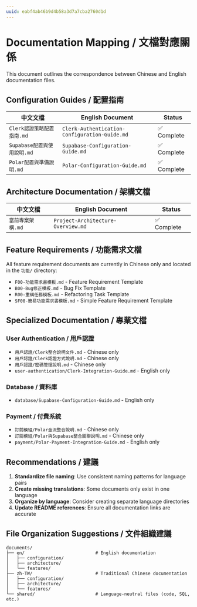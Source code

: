 ```yaml
---
uuid: eabf4ab46b9d4b58a3d7a7cba2760d1d
---
```

# Documentation Mapping / 文檔對應關係

This document outlines the correspondence between Chinese and English documentation files.

## Configuration Guides / 配置指南

| 中文文檔 | English Document | Status |
|---------|------------------|--------|
| `Clerk認證策略配置指南.md` | `Clerk-Authentication-Configuration-Guide.md` | ✅ Complete |
| `Supabase配置與使用說明.md` | `Supabase-Configuration-Guide.md` | ✅ Complete |
| `Polar配置與準備說明.md` | `Polar-Configuration-Guide.md` | ✅ Complete |

## Architecture Documentation / 架構文檔

| 中文文檔 | English Document | Status |
|---------|------------------|--------|
| `當前專案架構.md` | `Project-Architecture-Overview.md` | ✅ Complete |

## Feature Requirements / 功能需求文檔

All feature requirement documents are currently in Chinese only and located in the `功能/` directory:

- `F00-功能需求書模板.md` - Feature Requirement Template
- `B00-Bug修正模板.md` - Bug Fix Template  
- `R00-重構任務模板.md` - Refactoring Task Template
- `SF00-簡易功能需求書模板.md` - Simple Feature Requirement Template

## Specialized Documentation / 專業文檔

### User Authentication / 用戶認證
- `用戶認證/Clerk整合說明文件.md` - Chinese only
- `用戶認證/Clerk認證方式說明.md` - Chinese only
- `用戶認證/密碼管理說明.md` - Chinese only
- `user-authentication/Clerk-Integration-Guide.md` - English only

### Database / 資料庫
- `database/Supabase-Configuration-Guide.md` - English only

### Payment / 付費系統
- `訂閱模組/Polar金流整合說明.md` - Chinese only
- `訂閱模組/Polar與Supabase整合關聯說明.md` - Chinese only
- `payment/Polar-Payment-Integration-Guide.md` - English only

## Recommendations / 建議

1. **Standardize file naming**: Use consistent naming patterns for language pairs
2. **Create missing translations**: Some documents only exist in one language
3. **Organize by language**: Consider creating separate language directories
4. **Update README references**: Ensure all documentation links are accurate

## File Organization Suggestions / 文件組織建議

```
documents/
├── en/                           # English documentation
│   ├── configuration/
│   ├── architecture/
│   └── features/
├── zh-TW/                        # Traditional Chinese documentation  
│   ├── configuration/
│   ├── architecture/
│   └── features/
└── shared/                       # Language-neutral files (code, SQL, etc.)
```